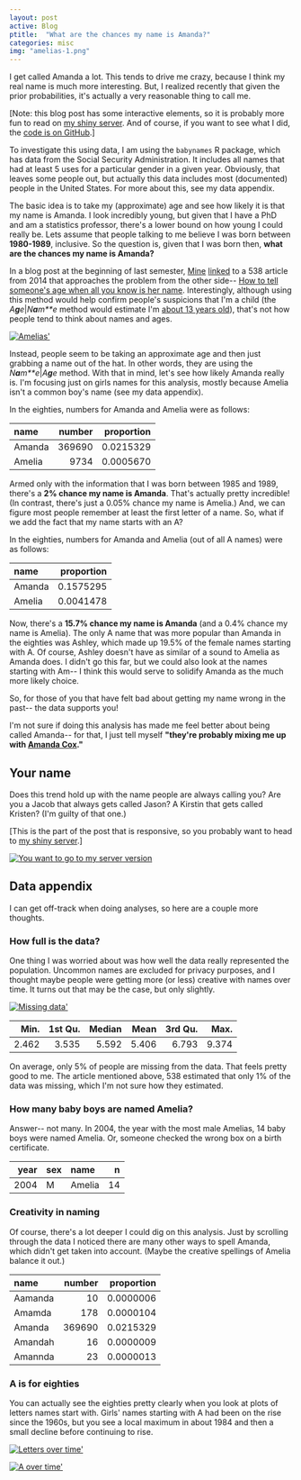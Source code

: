 ```yaml
---
layout: post
active: Blog
ptitle:  "What are the chances my name is Amanda?" 
categories: misc
img: "amelias-1.png"
---
```


I get called Amanda a lot. This tends to drive me crazy, because I think
my real name is much more interesting. But, I realized recently that
given the prior probabilities, it's actually a very reasonable thing to
call me.

[Note: this blog post has some interactive elements, so it is probably more fun to read on [my shiny server](http://45.55.32.181/shiny/Amanda/). And of course, if you want to see what I did, the [code is on GitHub](https://github.com/AmeliaMN/shiny-server/blob/master/Amanda/Amanda.Rmd).]

<!--more-->

To investigate this using data, I am using the `babynames` R package,
which has data from the Social Security Administration. It includes all
names that had at least 5 uses for a particular gender in a given year.
Obviously, that leaves some people out, but actually this data includes
most (documented) people in the United States. For more about this, see
my data appendix.

The basic idea is to take my (approximate) age and see how likely it is
that my name is Amanda. I look incredibly young, but given that I have a
PhD and am a statistics professor, there's a lower bound on how young I
could really be. Lets assume that people talking to me believe I was
born between **1980-1989**, inclusive. So the question is, given that I
was born then, **what are the chances my name is Amanda?**

In a blog post at the beginning of last semester,
[Mine](http://www2.stat.duke.edu/~mc301/)
[linked](http://citizen-statistician.org/2016/08/13/a-timely-first-day-of-class-example-for-fall-2016-trump-tweets/)
to a 538 article from 2014 that approaches the problem from the other
side-- [How to tell someone's age when all you know is her
name](http://fivethirtyeight.com/features/how-to-tell-someones-age-when-all-you-know-is-her-name/).
Interestingly, although using this method would help confirm people's
suspicions that I'm a child (the *A**g**e*|*N**a**m**e* method would
estimate I'm [about 13 years
old](http://rhiever.github.io/name-age-calculator/index.html?Gender=F&Name=Amelia)),
that's not how people tend to think about names and ages.

<a class="thumb" href=""><img src="{{ site.baseurl }}/img/amelias-1.png" class="img-responsive" alt="Amelias'"></a>

Instead, people seem to be taking an approximate age and then just
grabbing a name out of the hat. In other words, they are using the
*N**a**m**e*|*A**g**e* method. With that in mind, let's see how likely
Amanda really is. I'm focusing just on girls names for this analysis,
mostly because Amelia isn't a common boy's name (see my data appendix).

In the eighties, numbers for Amanda and Amelia were as follows:

<table>
<thead>
<tr class="header">
<th align="left">name</th>
<th align="right">number</th>
<th align="right">proportion</th>
</tr>
</thead>
<tbody>
<tr class="odd">
<td align="left">Amanda</td>
<td align="right">369690</td>
<td align="right">0.0215329</td>
</tr>
<tr class="even">
<td align="left">Amelia</td>
<td align="right">9734</td>
<td align="right">0.0005670</td>
</tr>
</tbody>
</table>

Armed only with the information that I was born between 1985 and 1989,
there's a **2% chance my name is Amanda**. That's actually pretty
incredible! (In contrast, there's just a 0.05% chance my name is
Amelia.) And, we can figure most people remember at least the first
letter of a name. So, what if we add the fact that my name starts with
an A?

In the eighties, numbers for Amanda and Amelia (out of all A names) were
as follows:

<table>
<thead>
<tr class="header">
<th align="left">name</th>
<th align="right">proportion</th>
</tr>
</thead>
<tbody>
<tr class="odd">
<td align="left">Amanda</td>
<td align="right">0.1575295</td>
</tr>
<tr class="even">
<td align="left">Amelia</td>
<td align="right">0.0041478</td>
</tr>
</tbody>
</table>

Now, there's a **15.7% chance my name is Amanda** (and a 0.4% chance my
name is Amelia). The only A name that was more popular than Amanda in
the eighties was Ashley, which made up 19.5% of the female names
starting with A. Of course, Ashley doesn't have as similar of a sound to
Amelia as Amanda does. I didn't go this far, but we could also look at
the names starting with Am-- I think this would serve to solidify Amanda
as the much more likely choice.

So, for those of you that have felt bad about getting my name wrong in
the past-- the data supports you!

I'm not sure if doing this analysis has made me feel better about being
called Amanda-- for that, I just tell myself **"they're probably mixing
me up with [Amanda
Cox](http://www.nytco.com/amanda-cox-named-editor-the-upshot/)."**

Your name
---------

Does this trend hold up with the name people are always calling you? Are
you a Jacob that always gets called Jason? A Kirstin that gets called
Kristen? (I'm guilty of that one.)

[This is the part of the post that is responsive, so you probably want to head to [my shiny server](http://45.55.32.181/shiny/Amanda/).]

<a class="thumb" href="http://45.55.32.181/shiny/Amanda/"><img src="{{ site.baseurl }}/img/ShinyScreenShot.png" class="img-responsive" alt="You want to go to my server version"></a>


Data appendix
-------------

I can get off-track when doing analyses, so here are a couple more
thoughts.

### How full is the data?

One thing I was worried about was how well the data really represented
the population. Uncommon names are excluded for privacy purposes, and I
thought maybe people were getting more (or less) creative with names
over time. It turns out that may be the case, but only slightly.

<a class="thumb" href=""><img src="{{ site.baseurl }}/img/missingdata-1.png" class="img-responsive" alt="Missing data'"></a>

<table>
<thead>
<tr class="header">
<th align="right">Min.</th>
<th align="right">1st Qu.</th>
<th align="right">Median</th>
<th align="right">Mean</th>
<th align="right">3rd Qu.</th>
<th align="right">Max.</th>
</tr>
</thead>
<tbody>
<tr class="odd">
<td align="right">2.462</td>
<td align="right">3.535</td>
<td align="right">5.592</td>
<td align="right">5.406</td>
<td align="right">6.793</td>
<td align="right">9.374</td>
</tr>
</tbody>
</table>

On average, only 5% of people are missing from the data. That feels
pretty good to me. The article mentioned above, 538 estimated that only
1% of the data was missing, which I'm not sure how they estimated.

### How many baby boys are named Amelia?

Answer-- not many. In 2004, the year with the most male Amelias, 14 baby
boys were named Amelia. Or, someone checked the wrong box on a birth
certificate.

<table>
<thead>
<tr class="header">
<th align="right">year</th>
<th align="left">sex</th>
<th align="left">name</th>
<th align="right">n</th>
</tr>
</thead>
<tbody>
<tr class="odd">
<td align="right">2004</td>
<td align="left">M</td>
<td align="left">Amelia</td>
<td align="right">14</td>
</tr>
</tbody>
</table>

### Creativity in naming

Of course, there's a lot deeper I could dig on this analysis. Just by
scrolling through the data I noticed there are many other ways to spell
Amanda, which didn't get taken into account. (Maybe the creative
spellings of Amelia balance it out.)

<table>
<thead>
<tr class="header">
<th align="left">name</th>
<th align="right">number</th>
<th align="right">proportion</th>
</tr>
</thead>
<tbody>
<tr class="odd">
<td align="left">Aamanda</td>
<td align="right">10</td>
<td align="right">0.0000006</td>
</tr>
<tr class="even">
<td align="left">Amamda</td>
<td align="right">178</td>
<td align="right">0.0000104</td>
</tr>
<tr class="odd">
<td align="left">Amanda</td>
<td align="right">369690</td>
<td align="right">0.0215329</td>
</tr>
<tr class="even">
<td align="left">Amandah</td>
<td align="right">16</td>
<td align="right">0.0000009</td>
</tr>
<tr class="odd">
<td align="left">Amannda</td>
<td align="right">23</td>
<td align="right">0.0000013</td>
</tr>
</tbody>
</table>

### A is for eighties

You can actually see the eighties pretty clearly when you look at plots
of letters names start with. Girls' names starting with A had been on
the rise since the 1960s, but you see a local maximum in about 1984 and
then a small decline before continuing to rise.

<a class="thumb" href=""><img src="{{ site.baseurl }}/img/nameletters-1.png" class="img-responsive" alt="Letters over time'"></a>

<a class="thumb" href=""><img src="{{ site.baseurl }}/img/nameletters-2.png" class="img-responsive" alt="A over time'"></a>
